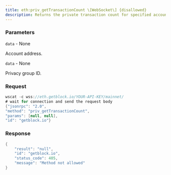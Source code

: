 ```yaml
---
title: eth:priv_getTransactionCount \[WebSocket\] {disallowed}
description: Returns the private transaction count for specified account and privacygroup.
---
```


### Parameters


`data` - None

Account address.

`data` - None

Privacy group ID.

### Request

``` java
wscat -c wss://eth.getblock.io/YOUR-API-KEY/mainnet/ 
# wait for connection and send the request body 
{"jsonrpc": "2.0",
"method": "priv_getTransactionCount",
"params": [null, null],
"id": "getblock.io"}
```

###  Response

``` java
{
    "result": "null",
    "id": "getblock.io",
    "status_code": 405,
    "message": "Method not allowed"
}
```

